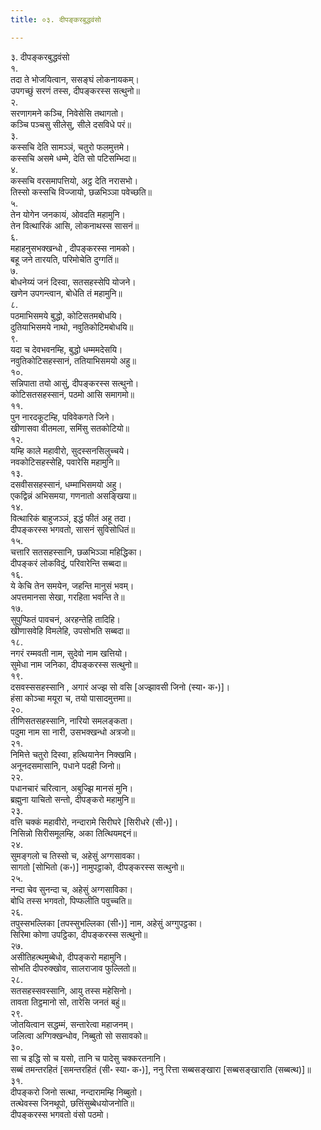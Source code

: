 ```yaml
---
title: ०३. दीपङ्करबुद्धवंसो

---
```

३. दीपङ्करबुद्धवंसो  
१.  
तदा ते भोजयित्वान, ससङ्घं लोकनायकम्।  
उपगच्छुं सरणं तस्स, दीपङ्करस्स सत्थुनो॥  
२.  
सरणागमने कञ्चि, निवेसेसि तथागतो।  
कञ्चि पञ्चसु सीलेसु, सीले दसविधे परं॥  
३.  
कस्सचि देति सामञ्ञं, चतुरो फलमुत्तमे।  
कस्सचि असमे धम्मे, देति सो पटिसम्भिदा॥  
४.  
कस्सचि वरसमापत्तियो, अट्ठ देति नरासभो।  
तिस्सो कस्सचि विज्जायो, छळभिञ्ञा पवेच्छति॥  
५.  
तेन योगेन जनकायं, ओवदति महामुनि।  
तेन वित्थारिकं आसि, लोकनाथस्स सासनं॥  
६.  
महाहनुसभक्खन्धो , दीपङ्करस्स नामको।  
बहू जने तारयति, परिमोचेति दुग्गतिं॥  
७.  
बोधनेय्यं जनं दिस्वा, सतसहस्सेपि योजने।  
खणेन उपगन्त्वान, बोधेति तं महामुनि॥  
८.  
पठमाभिसमये बुद्धो, कोटिसतमबोधयि।  
दुतियाभिसमये नाथो, नवुतिकोटिमबोधयि॥  
९.  
यदा च देवभवनम्हि, बुद्धो धम्ममदेसयि।  
नवुतिकोटिसहस्सानं, ततियाभिसमयो अहु॥  
१०.  
सन्निपाता तयो आसुं, दीपङ्करस्स सत्थुनो।  
कोटिसतसहस्सानं, पठमो आसि समागमो॥  
११.  
पुन नारदकूटम्हि, पविवेकगते जिने।  
खीणासवा वीतमला, समिंसु सतकोटियो॥  
१२.  
यम्हि काले महावीरो, सुदस्सनसिलुच्चये।  
नवकोटिसहस्सेहि, पवारेसि महामुनि॥  
१३.  
दसवीससहस्सानं, धम्माभिसमयो अहु।  
एकद्विन्नं अभिसमया, गणनातो असङ्खिया॥  
१४.  
वित्थारिकं बाहुजञ्ञं, इद्धं फीतं अहू तदा।  
दीपङ्करस्स भगवतो, सासनं सुविसोधितं॥  
१५.  
चत्तारि सतसहस्सानि, छळभिञ्ञा महिद्धिका।  
दीपङ्करं लोकविदुं, परिवारेन्ति सब्बदा॥  
१६.  
ये केचि तेन समयेन, जहन्ति मानुसं भवम्।  
अपत्तमानसा सेखा, गरहिता भवन्ति ते॥  
१७.  
सुपुप्फितं पावचनं, अरहन्तेहि तादिहि।  
खीणासवेहि विमलेहि, उपसोभति सब्बदा॥  
१८.  
नगरं रम्मवती नाम, सुदेवो नाम खत्तियो।  
सुमेधा नाम जनिका, दीपङ्करस्स सत्थुनो॥  
१९.  
दसवस्ससहस्सानि , अगारं अज्झ सो वसि [अज्झावसी जिनो (स्या॰ क॰)]।  
हंसा कोञ्चा मयूरा च, तयो पासादमुत्तमा॥  
२०.  
तीणिसतसहस्सानि, नारियो समलङ्कता।  
पदुमा नाम सा नारी, उसभक्खन्धो अत्रजो॥  
२१.  
निमित्ते चतुरो दिस्वा, हत्थियानेन निक्खमि।  
अनूनदसमासानि, पधाने पदही जिनो॥  
२२.  
पधानचारं चरित्वान, अबुज्झि मानसं मुनि।  
ब्रह्मुना याचितो सन्तो, दीपङ्करो महामुनि॥  
२३.  
वत्ति चक्कं महावीरो, नन्दारामे सिरीघरे [सिरीधरे (सी॰)]।  
निसिन्नो सिरीसमूलम्हि, अका तित्थियमद्दनं॥  
२४.  
सुमङ्गलो च तिस्सो च, अहेसुं अग्गसावका।  
सागतो [सोभितो (क॰)] नामुपट्ठाको, दीपङ्करस्स सत्थुनो॥  
२५.  
नन्दा चेव सुनन्दा च, अहेसुं अग्गसाविका।  
बोधि तस्स भगवतो, पिप्फलीति पवुच्चति॥  
२६.  
तपुस्सभल्लिका [तपस्सुभल्लिका (सी॰)] नाम, अहेसुं अग्गुपट्ठका।  
सिरिमा कोणा उपट्ठिका, दीपङ्करस्स सत्थुनो॥  
२७.  
असीतिहत्थमुब्बेधो, दीपङ्करो महामुनि।  
सोभति दीपरुक्खोव, सालराजाव फुल्लितो॥  
२८.  
सतसहस्सवस्सानि, आयु तस्स महेसिनो।  
तावता तिट्ठमानो सो, तारेसि जनतं बहुं॥  
२९.  
जोतयित्वान सद्धम्मं, सन्तारेत्वा महाजनम्।  
जलित्वा अग्गिक्खन्धोव, निब्बुतो सो ससावको॥  
३०.  
सा च इद्धि सो च यसो, तानि च पादेसु चक्करतनानि।  
सब्बं तमन्तरहितं [समन्तरहितं (सी॰ स्या॰ क॰)], ननु रित्ता सब्बसङ्खारा [सब्बसङ्खाराति (सब्बत्थ)]॥  
३१.  
दीपङ्करो जिनो सत्था, नन्दारामम्हि निब्बुतो।  
तत्थेवस्स जिनथूपो, छत्तिंसुब्बेधयोजनोति॥  
दीपङ्करस्स भगवतो वंसो पठमो।  